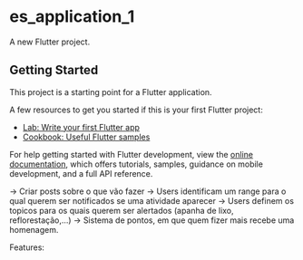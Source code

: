 # es_application_1

A new Flutter project.

## Getting Started

This project is a starting point for a Flutter application.

A few resources to get you started if this is your first Flutter project:

- [Lab: Write your first Flutter app](https://docs.flutter.dev/get-started/codelab)
- [Cookbook: Useful Flutter samples](https://docs.flutter.dev/cookbook)

For help getting started with Flutter development, view the
[online documentation](https://docs.flutter.dev/), which offers tutorials,
samples, guidance on mobile development, and a full API reference.


-> Criar posts sobre o que vão fazer
-> Users identificam um range para o qual querem ser notificados se uma atividade aparecer
-> Users definem os topicos para os quais querem ser alertados (apanha de lixo, reflorestação,...)
-> Sistema de pontos, em que quem fizer mais recebe uma homenagem.

Features:
 
